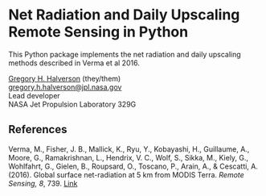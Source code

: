 # Net Radiation and Daily Upscaling Remote Sensing in Python

This Python package implements the net radiation and daily upscaling methods described in Verma et al 2016.

[Gregory H. Halverson](https://github.com/gregory-halverson-jpl) (they/them)<br>
[gregory.h.halverson@jpl.nasa.gov](mailto:gregory.h.halverson@jpl.nasa.gov)<br>
Lead developer<br>
NASA Jet Propulsion Laboratory 329G

## References  

Verma, M., Fisher, J. B., Mallick, K., Ryu, Y., Kobayashi, H., Guillaume, A., Moore, G., Ramakrishnan, L., Hendrix, V. C., Wolf, S., Sikka, M., Kiely, G., Wohlfahrt, G., Gielen, B., Roupsard, O., Toscano, P., Arain, A., & Cescatti, A. (2016). Global surface net-radiation at 5 km from MODIS Terra. *Remote Sensing, 8*, 739. [Link](https://api.semanticscholar.org/CorpusID:1517647)
